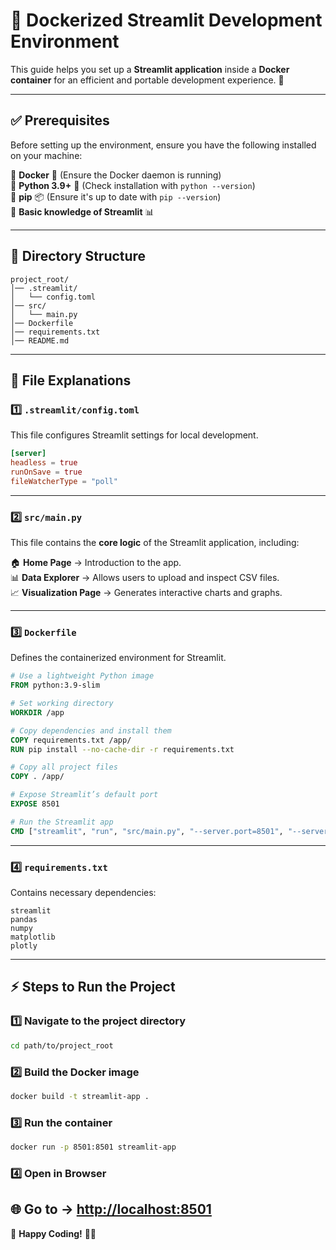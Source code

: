 # 🐳 **Dockerized Streamlit Development Environment**  

This guide helps you set up a **Streamlit application** inside a **Docker container** for an efficient and portable development experience. 🚀  

---

## ✅ **Prerequisites**  
Before setting up the environment, ensure you have the following installed on your machine:  

🔹 **Docker** 🐳 (Ensure the Docker daemon is running)  
🔹 **Python 3.9+** 🐍 (Check installation with `python --version`)  
🔹 **pip** 📦 (Ensure it's up to date with `pip --version`)  
🔹 **Basic knowledge of Streamlit** 📊  

---

## 📂 **Directory Structure**  

```
project_root/
│── .streamlit/
│   └── config.toml
│── src/
│   └── main.py
│── Dockerfile
│── requirements.txt
│── README.md
```

---

## 📜 **File Explanations**  

### **1️⃣ `.streamlit/config.toml`**  
This file configures Streamlit settings for local development.  

```toml
[server]
headless = true
runOnSave = true
fileWatcherType = "poll"
```

---

### **2️⃣ `src/main.py`**  
This file contains the **core logic** of the Streamlit application, including:  

🏠 **Home Page** → Introduction to the app.  
📊 **Data Explorer** → Allows users to upload and inspect CSV files.  
📈 **Visualization Page** → Generates interactive charts and graphs.  

---

### **3️⃣ `Dockerfile`**  
Defines the containerized environment for Streamlit.  

```dockerfile
# Use a lightweight Python image
FROM python:3.9-slim  

# Set working directory
WORKDIR /app  

# Copy dependencies and install them
COPY requirements.txt /app/  
RUN pip install --no-cache-dir -r requirements.txt  

# Copy all project files
COPY . /app/  

# Expose Streamlit’s default port
EXPOSE 8501  

# Run the Streamlit app
CMD ["streamlit", "run", "src/main.py", "--server.port=8501", "--server.address=0.0.0.0"]
```

---

### **4️⃣ `requirements.txt`**  
Contains necessary dependencies:  

```text
streamlit
pandas
numpy
matplotlib
plotly
```

---

## ⚡ **Steps to Run the Project**  

### **1️⃣ Navigate to the project directory**  
```bash
cd path/to/project_root
```

### **2️⃣ Build the Docker image**  
```bash
docker build -t streamlit-app .
```

### **3️⃣ Run the container**  
```bash
docker run -p 8501:8501 streamlit-app
```

### **4️⃣ Open in Browser**  
🌐 Go to → [http://localhost:8501](http://localhost:8501)  
---
🚀 **Happy Coding!** 🐳💙
